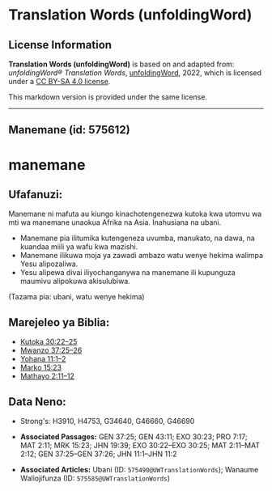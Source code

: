 # Translation Words (unfoldingWord)

## License Information

**Translation Words (unfoldingWord)** is based on and adapted from: _unfoldingWord® Translation Words_, [unfoldingWord](https://unfoldingword.org/utw), 2022, which is licensed under a [CC BY-SA 4.0 license](https://creativecommons.org/licenses/by-sa/4.0/legalcode.en).

This markdown version is provided under the same license.



--------------------------------

## Manemane (id: 575612)

manemane
========

Ufafanuzi:
----------

Manemane ni mafuta au kiungo kinachotengenezwa kutoka kwa utomvu wa mti wa manemane unaokua Afrika na Asia. Inahusiana na ubani.

* Manemane pia ilitumika kutengeneza uvumba, manukato, na dawa, na kuandaa miili ya wafu kwa mazishi.
* Manemane ilikuwa moja ya zawadi ambazo watu wenye hekima walimpa Yesu alipozaliwa.
* Yesu alipewa divai iliyochanganywa na manemane ili kupunguza maumivu alipokuwa akisulubiwa.

(Tazama pia: ubani, watu wenye hekima)

Marejeleo ya Biblia:
--------------------

* [Kutoka 30:22–25](https://ref.ly/Exod30:22-Exod30:25)
* [Mwanzo 37:25–26](https://ref.ly/Gen37:25-Gen37:26)
* [Yohana 11:1–2](https://ref.ly/John11:1-John11:2)
* [Marko 15:23](https://ref.ly/Mark15:23)
* [Mathayo 2:11–12](https://ref.ly/Matt2:11-Matt2:12)

Data Neno:
----------

* Strong's: H3910, H4753, G34640, G46660, G46690

* **Associated Passages:** GEN 37:25; GEN 43:11; EXO 30:23; PRO 7:17; MAT 2:11; MRK 15:23; JHN 19:39; EXO 30:22–EXO 30:25; MAT 2:11–MAT 2:12; GEN 37:25–GEN 37:26; JHN 11:1–JHN 11:2
* **Associated Articles:** Ubani (ID: `575490@UWTranslationWords`); Wanaume Waliojifunza (ID: `575585@UWTranslationWords`)

